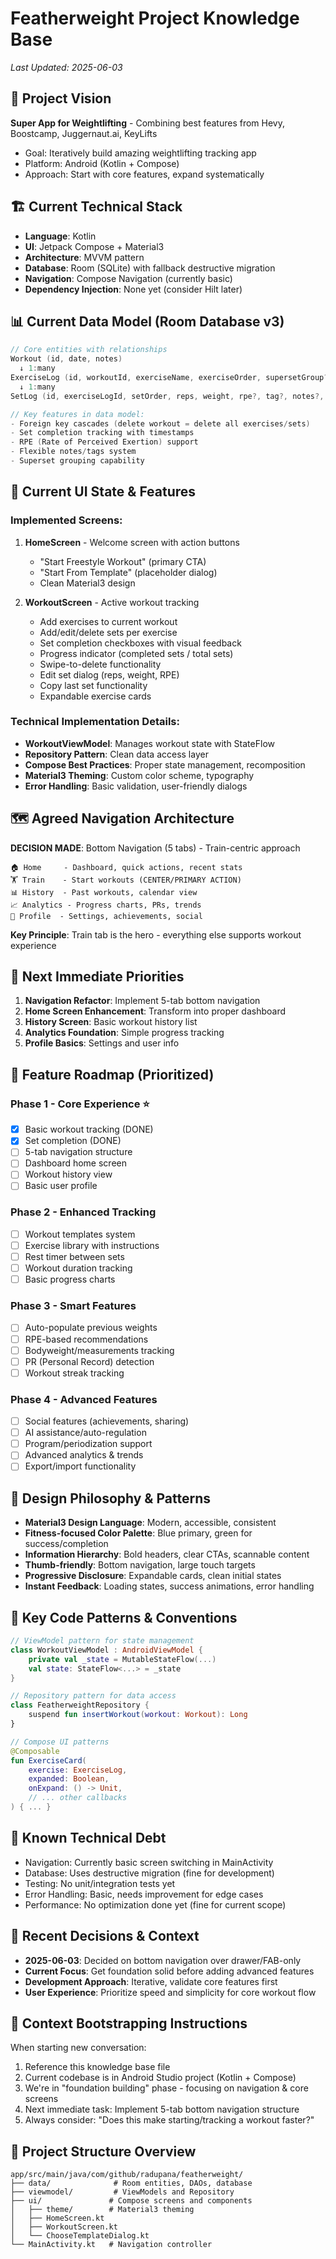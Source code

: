 # Featherweight Project Knowledge Base
*Last Updated: 2025-06-03*

## 🎯 Project Vision
**Super App for Weightlifting** - Combining best features from Hevy, Boostcamp, Juggernaut.ai, KeyLifts
- Goal: Iteratively build amazing weightlifting tracking app
- Platform: Android (Kotlin + Compose)
- Approach: Start with core features, expand systematically

## 🏗️ Current Technical Stack
- **Language**: Kotlin
- **UI**: Jetpack Compose + Material3
- **Architecture**: MVVM pattern
- **Database**: Room (SQLite) with fallback destructive migration
- **Navigation**: Compose Navigation (currently basic)
- **Dependency Injection**: None yet (consider Hilt later)

## 📊 Current Data Model (Room Database v3)
```kotlin
// Core entities with relationships
Workout (id, date, notes)
  ↓ 1:many
ExerciseLog (id, workoutId, exerciseName, exerciseOrder, supersetGroup?, notes?)
  ↓ 1:many  
SetLog (id, exerciseLogId, setOrder, reps, weight, rpe?, tag?, notes?, isCompleted, completedAt?)

// Key features in data model:
- Foreign key cascades (delete workout = delete all exercises/sets)
- Set completion tracking with timestamps
- RPE (Rate of Perceived Exertion) support
- Flexible notes/tags system
- Superset grouping capability
```

## 📱 Current UI State & Features
### Implemented Screens:
1. **HomeScreen** - Welcome screen with action buttons
   - "Start Freestyle Workout" (primary CTA)
   - "Start From Template" (placeholder dialog)
   - Clean Material3 design

2. **WorkoutScreen** - Active workout tracking
   - Add exercises to current workout
   - Add/edit/delete sets per exercise
   - Set completion checkboxes with visual feedback
   - Progress indicator (completed sets / total sets)
   - Swipe-to-delete functionality
   - Edit set dialog (reps, weight, RPE)
   - Copy last set functionality
   - Expandable exercise cards

### Technical Implementation Details:
- **WorkoutViewModel**: Manages workout state with StateFlow
- **Repository Pattern**: Clean data access layer
- **Compose Best Practices**: Proper state management, recomposition
- **Material3 Theming**: Custom color scheme, typography
- **Error Handling**: Basic validation, user-friendly dialogs

## 🗺️ Agreed Navigation Architecture
**DECISION MADE**: Bottom Navigation (5 tabs) - Train-centric approach
```
🏠 Home     - Dashboard, quick actions, recent stats
🏋️ Train    - Start workouts (CENTER/PRIMARY ACTION)  
📊 History  - Past workouts, calendar view
📈 Analytics - Progress charts, PRs, trends
👤 Profile  - Settings, achievements, social
```

**Key Principle**: Train tab is the hero - everything else supports workout experience

## 🎯 Next Immediate Priorities
1. **Navigation Refactor**: Implement 5-tab bottom navigation
2. **Home Screen Enhancement**: Transform into proper dashboard
3. **History Screen**: Basic workout history list
4. **Analytics Foundation**: Simple progress tracking
5. **Profile Basics**: Settings and user info

## 🚀 Feature Roadmap (Prioritized)
### Phase 1 - Core Experience ⭐ 
- [x] Basic workout tracking (DONE)
- [x] Set completion (DONE)
- [ ] 5-tab navigation structure
- [ ] Dashboard home screen
- [ ] Workout history view
- [ ] Basic user profile

### Phase 2 - Enhanced Tracking
- [ ] Workout templates system
- [ ] Exercise library with instructions
- [ ] Rest timer between sets
- [ ] Workout duration tracking
- [ ] Basic progress charts

### Phase 3 - Smart Features
- [ ] Auto-populate previous weights
- [ ] RPE-based recommendations
- [ ] Bodyweight/measurements tracking
- [ ] PR (Personal Record) detection
- [ ] Workout streak tracking

### Phase 4 - Advanced Features
- [ ] Social features (achievements, sharing)
- [ ] AI assistance/auto-regulation
- [ ] Program/periodization support
- [ ] Advanced analytics & trends
- [ ] Export/import functionality

## 🎨 Design Philosophy & Patterns
- **Material3 Design Language**: Modern, accessible, consistent
- **Fitness-focused Color Palette**: Blue primary, green for success/completion
- **Information Hierarchy**: Bold headers, clear CTAs, scannable content
- **Thumb-friendly**: Bottom navigation, large touch targets
- **Progressive Disclosure**: Expandable cards, clean initial states
- **Instant Feedback**: Loading states, success animations, error handling

## 💾 Key Code Patterns & Conventions
```kotlin
// ViewModel pattern for state management
class WorkoutViewModel : AndroidViewModel {
    private val _state = MutableStateFlow(...)
    val state: StateFlow<...> = _state
}

// Repository pattern for data access
class FeatherweightRepository {
    suspend fun insertWorkout(workout: Workout): Long
}

// Compose UI patterns
@Composable
fun ExerciseCard(
    exercise: ExerciseLog,
    expanded: Boolean,
    onExpand: () -> Unit,
    // ... other callbacks
) { ... }
```

## 🔧 Known Technical Debt
- Navigation: Currently basic screen switching in MainActivity
- Database: Uses destructive migration (fine for development)
- Testing: No unit/integration tests yet
- Error Handling: Basic, needs improvement for edge cases
- Performance: No optimization done yet (fine for current scope)

## 📝 Recent Decisions & Context
- **2025-06-03**: Decided on bottom navigation over drawer/FAB-only
- **Current Focus**: Get foundation solid before adding advanced features
- **Development Approach**: Iterative, validate core features first
- **User Experience**: Prioritize speed and simplicity for core workout flow

## 🔄 Context Bootstrapping Instructions
When starting new conversation:
1. Reference this knowledge base file
2. Current codebase is in Android Studio project (Kotlin + Compose)
3. We're in "foundation building" phase - focusing on navigation & core screens
4. Next immediate task: Implement 5-tab bottom navigation structure
5. Always consider: "Does this make starting/tracking a workout faster?"

## 📂 Project Structure Overview
```
app/src/main/java/com/github/radupana/featherweight/
├── data/              # Room entities, DAOs, database
├── viewmodel/         # ViewModels and Repository
├── ui/               # Compose screens and components
│   ├── theme/        # Material3 theming
│   ├── HomeScreen.kt
│   ├── WorkoutScreen.kt
│   └── ChooseTemplateDialog.kt
└── MainActivity.kt   # Navigation controller
```
